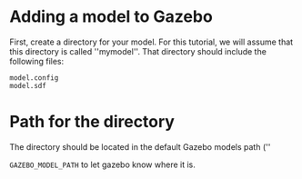 # Adding a model to Gazebo

First, create a directory for your model. For this tutorial, we will assume that this directory is called ''mymodel''. That directory should include the following files:

    model.config
    model.sdf

# Path for the directory

The directory should be located in the default Gazebo models path (''

`GAZEBO_MODEL_PATH` to let gazebo know where it is.
